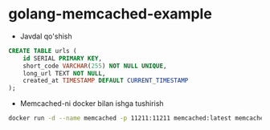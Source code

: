 # golang-memcached-example

- Javdal qo'shish
```sql
CREATE TABLE urls (
    id SERIAL PRIMARY KEY,
    short_code VARCHAR(255) NOT NULL UNIQUE,
    long_url TEXT NOT NULL,
    created_at TIMESTAMP DEFAULT CURRENT_TIMESTAMP
);
```

- Memcached-ni docker bilan ishga tushirish
```bash
docker run -d --name memcached -p 11211:11211 memcached:latest memcached -m 128
```
